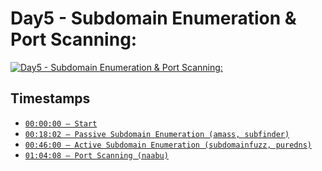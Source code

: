 # Day5 - Subdomain Enumeration & Port Scanning:
[![Day5 - Subdomain Enumeration & Port Scanning:](https://img.youtube.com/vi/bUYzjOcdleI/maxresdefault.jpg)](https://youtu.be/bUYzjOcdleI)

## Timestamps
- [`00:00:00 — Start`](https://youtu.be/bUYzjOcdleI?t=0)
- [`00:18:02 — Passive Subdomain Enumeration (amass, subfinder)`](https://youtu.be/bUYzjOcdleI?t=1082)
- [`00:46:00 — Active Subdomain Enumeration (subdomainfuzz, puredns)`](https://youtu.be/bUYzjOcdleI?t=2760)
- [`01:04:08 — Port Scanning (naabu)`](https://youtu.be/bUYzjOcdleI?t=3848)
